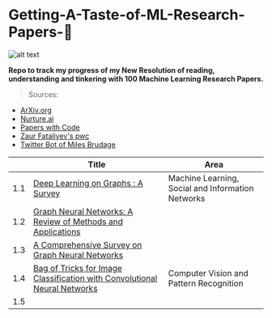 # **Getting-A-Taste-of-ML-Research-Papers-💯**

![alt text](https://juststickers.in/wp-content/uploads/2017/04/machine-learning.png)

**Repo to track my progress of my New Resolution of reading, understanding and tinkering with 100 Machine Learning Research Papers.**

>Sources:<br/>
* [ArXiv.org](https://arxiv.org)<br/>
* [Nurture.ai](http://nurture.ai)<br/>
* [Papers with Code](https://paperswithcode.com)<br/>
* [Zaur Fataliyev's pwc](https://github.com/zziz/pwc)<br/>
* [Twitter Bot of Miles Brudage](https://twitter.com/BrundageBot)</br>

|         |Title  | Area  | 
|---      |---    |---    |
|1.1   |[Deep Learning on Graphs : A Survey](https://arxiv.org/abs/1812.04202)    |Machine Learning, Social and Information Networks   |    
|1.2   |[Graph Neural Networks: A Review of Methods and Applications](https://arxiv.org/abs/1812.08434)    |	  
|1.3   |[A Comprehensive Survey on Graph Neural Networks](https://arxiv.org/abs/1901.00596)    |	  
|1.4   |[Bag of Tricks for Image Classification with Convolutional Neural Networks](https://arxiv.org/pdf/1812.01187.pdf) |Computer Vision and Pattern Recognition |
|1.5   |
